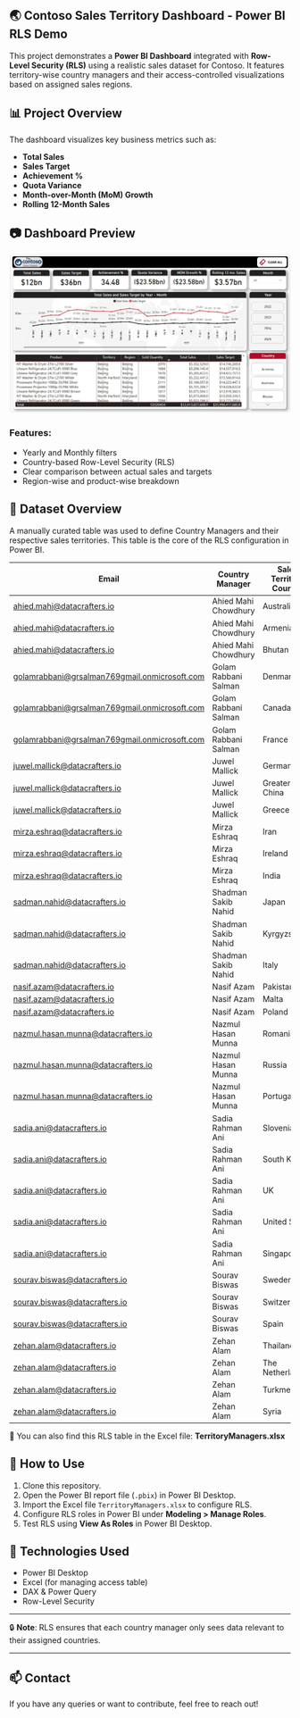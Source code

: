 ﻿## 🌏 Contoso Sales Territory Dashboard - Power BI RLS Demo

This project demonstrates a **Power BI Dashboard** integrated with **Row-Level Security (RLS)** using a realistic sales dataset for Contoso. It features territory-wise country managers and their access-controlled visualizations based on assigned sales regions.

## 📊 Project Overview




The dashboard visualizes key business metrics such as:

- **Total Sales**
- **Sales Target**
- **Achievement %**
- **Quota Variance**
- **Month-over-Month (MoM) Growth**
- **Rolling 12-Month Sales**

## 📷 Dashboard Preview
![Contoso Sales RLS Dashboard](./ContosoRLSpage.jpg)

### Features:

- Yearly and Monthly filters
- Country-based Row-Level Security (RLS)
- Clear comparison between actual sales and targets
- Region-wise and product-wise breakdown

## 🧩 Dataset Overview

A manually curated table was used to define Country Managers and their respective sales territories. This table is the core of the RLS configuration in Power BI.

| Email                                         | Country Manager      | Sales Territory Country |
| --------------------------------------------- | -------------------- | ----------------------- |
| ahied.mahi@datacrafters.io                    | Ahied Mahi Chowdhury | Australia               |
| ahied.mahi@datacrafters.io                    | Ahied Mahi Chowdhury | Armenia                 |
| ahied.mahi@datacrafters.io                    | Ahied Mahi Chowdhury | Bhutan                  |
| golamrabbani@grsalman769gmail.onmicrosoft.com | Golam Rabbani Salman | Denmark                 |
| golamrabbani@grsalman769gmail.onmicrosoft.com | Golam Rabbani Salman | Canada                  |
| golamrabbani@grsalman769gmail.onmicrosoft.com | Golam Rabbani Salman | France                  |
| juwel.mallick@datacrafters.io                 | Juwel Mallick        | Germany                 |
| juwel.mallick@datacrafters.io                 | Juwel Mallick        | Greater China           |
| juwel.mallick@datacrafters.io                 | Juwel Mallick        | Greece                  |
| mirza.eshraq@datacrafters.io                  | Mirza Eshraq         | Iran                    |
| mirza.eshraq@datacrafters.io                  | Mirza Eshraq         | Ireland                 |
| mirza.eshraq@datacrafters.io                  | Mirza Eshraq         | India                   |
| sadman.nahid@datacrafters.io                  | Shadman Sakib Nahid  | Japan                   |
| sadman.nahid@datacrafters.io                  | Shadman Sakib Nahid  | Kyrgyzstan              |
| sadman.nahid@datacrafters.io                  | Shadman Sakib Nahid  | Italy                   |
| nasif.azam@datacrafters.io                    | Nasif Azam           | Pakistan                |
| nasif.azam@datacrafters.io                    | Nasif Azam           | Malta                   |
| nasif.azam@datacrafters.io                    | Nasif Azam           | Poland                  |
| nazmul.hasan.munna@datacrafters.io            | Nazmul Hasan Munna   | Romania                 |
| nazmul.hasan.munna@datacrafters.io            | Nazmul Hasan Munna   | Russia                  |
| nazmul.hasan.munna@datacrafters.io            | Nazmul Hasan Munna   | Portugal                |
| sadia.ani@datacrafters.io                     | Sadia Rahman Ani     | Slovenia                |
| sadia.ani@datacrafters.io                     | Sadia Rahman Ani     | South Korea             |
| sadia.ani@datacrafters.io                     | Sadia Rahman Ani     | UK                      |
| sadia.ani@datacrafters.io                     | Sadia Rahman Ani     | United States           |
| sadia.ani@datacrafters.io                     | Sadia Rahman Ani     | Singapore               |
| sourav.biswas@datacrafters.io                 | Sourav Biswas        | Sweden                  |
| sourav.biswas@datacrafters.io                 | Sourav Biswas        | Switzerland             |
| sourav.biswas@datacrafters.io                 | Sourav Biswas        | Spain                   |
| zehan.alam@datacrafters.io                    | Zehan Alam           | Thailand                |
| zehan.alam@datacrafters.io                    | Zehan Alam           | The Netherlands         |
| zehan.alam@datacrafters.io                    | Zehan Alam           | Turkmenistan            |
| zehan.alam@datacrafters.io                    | Zehan Alam           | Syria                   |

📁 You can also find this RLS table in the Excel file: **TerritoryManagers.xlsx**

## 🚀 How to Use

1. Clone this repository.
2. Open the Power BI report file (`.pbix`) in Power BI Desktop.
3. Import the Excel file `TerritoryManagers.xlsx` to configure RLS.
4. Configure RLS roles in Power BI under **Modeling > Manage Roles**.
5. Test RLS using **View As Roles** in Power BI Desktop.

## 📌 Technologies Used

- Power BI Desktop
- Excel (for managing access table)
- DAX & Power Query
- Row-Level Security

---

🔒 **Note**: RLS ensures that each country manager only sees data relevant to their assigned countries.

---

## 📫 Contact

If you have any queries or want to contribute, feel free to reach out!
